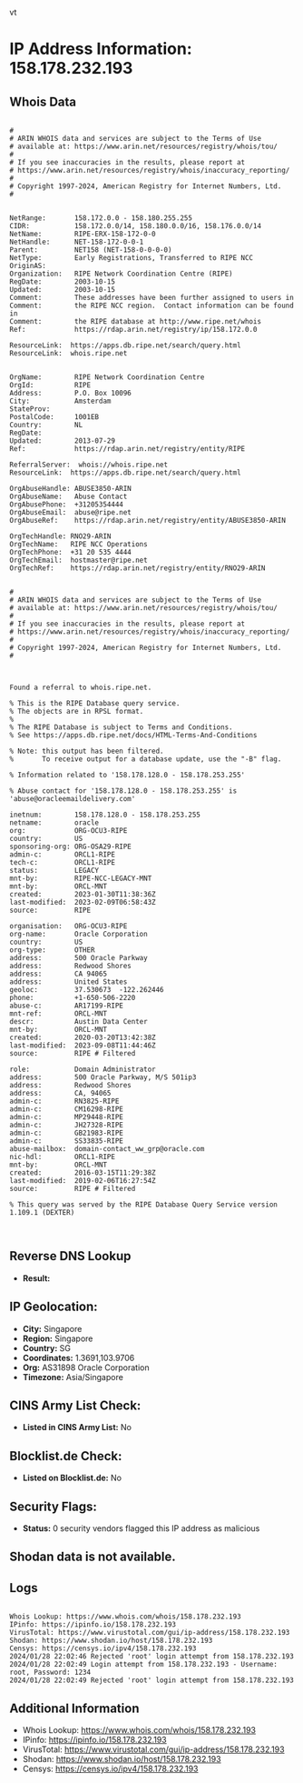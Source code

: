 vt
# IP Address Information: 158.178.232.193

## Whois Data
```

#
# ARIN WHOIS data and services are subject to the Terms of Use
# available at: https://www.arin.net/resources/registry/whois/tou/
#
# If you see inaccuracies in the results, please report at
# https://www.arin.net/resources/registry/whois/inaccuracy_reporting/
#
# Copyright 1997-2024, American Registry for Internet Numbers, Ltd.
#


NetRange:       158.172.0.0 - 158.180.255.255
CIDR:           158.172.0.0/14, 158.180.0.0/16, 158.176.0.0/14
NetName:        RIPE-ERX-158-172-0-0
NetHandle:      NET-158-172-0-0-1
Parent:         NET158 (NET-158-0-0-0-0)
NetType:        Early Registrations, Transferred to RIPE NCC
OriginAS:       
Organization:   RIPE Network Coordination Centre (RIPE)
RegDate:        2003-10-15
Updated:        2003-10-15
Comment:        These addresses have been further assigned to users in
Comment:        the RIPE NCC region.  Contact information can be found in
Comment:        the RIPE database at http://www.ripe.net/whois
Ref:            https://rdap.arin.net/registry/ip/158.172.0.0

ResourceLink:  https://apps.db.ripe.net/search/query.html
ResourceLink:  whois.ripe.net


OrgName:        RIPE Network Coordination Centre
OrgId:          RIPE
Address:        P.O. Box 10096
City:           Amsterdam
StateProv:      
PostalCode:     1001EB
Country:        NL
RegDate:        
Updated:        2013-07-29
Ref:            https://rdap.arin.net/registry/entity/RIPE

ReferralServer:  whois://whois.ripe.net
ResourceLink:  https://apps.db.ripe.net/search/query.html

OrgAbuseHandle: ABUSE3850-ARIN
OrgAbuseName:   Abuse Contact
OrgAbusePhone:  +31205354444 
OrgAbuseEmail:  abuse@ripe.net
OrgAbuseRef:    https://rdap.arin.net/registry/entity/ABUSE3850-ARIN

OrgTechHandle: RNO29-ARIN
OrgTechName:   RIPE NCC Operations
OrgTechPhone:  +31 20 535 4444 
OrgTechEmail:  hostmaster@ripe.net
OrgTechRef:    https://rdap.arin.net/registry/entity/RNO29-ARIN


#
# ARIN WHOIS data and services are subject to the Terms of Use
# available at: https://www.arin.net/resources/registry/whois/tou/
#
# If you see inaccuracies in the results, please report at
# https://www.arin.net/resources/registry/whois/inaccuracy_reporting/
#
# Copyright 1997-2024, American Registry for Internet Numbers, Ltd.
#



Found a referral to whois.ripe.net.

% This is the RIPE Database query service.
% The objects are in RPSL format.
%
% The RIPE Database is subject to Terms and Conditions.
% See https://apps.db.ripe.net/docs/HTML-Terms-And-Conditions

% Note: this output has been filtered.
%       To receive output for a database update, use the "-B" flag.

% Information related to '158.178.128.0 - 158.178.253.255'

% Abuse contact for '158.178.128.0 - 158.178.253.255' is 'abuse@oracleemaildelivery.com'

inetnum:        158.178.128.0 - 158.178.253.255
netname:        oracle
org:            ORG-OCU3-RIPE
country:        US
sponsoring-org: ORG-OSA29-RIPE
admin-c:        ORCL1-RIPE
tech-c:         ORCL1-RIPE
status:         LEGACY
mnt-by:         RIPE-NCC-LEGACY-MNT
mnt-by:         ORCL-MNT
created:        2023-01-30T11:38:36Z
last-modified:  2023-02-09T06:58:43Z
source:         RIPE

organisation:   ORG-OCU3-RIPE
org-name:       Oracle Corporation
country:        US
org-type:       OTHER
address:        500 Oracle Parkway
address:        Redwood Shores
address:        CA 94065
address:        United States
geoloc:         37.530673  -122.262446
phone:          +1-650-506-2220
abuse-c:        AR17199-RIPE
mnt-ref:        ORCL-MNT
descr:          Austin Data Center
mnt-by:         ORCL-MNT
created:        2020-03-20T13:42:38Z
last-modified:  2023-09-08T11:44:46Z
source:         RIPE # Filtered

role:           Domain Administrator
address:        500 Oracle Parkway, M/S 501ip3
address:        Redwood Shores
address:        CA, 94065
admin-c:        RN3825-RIPE
admin-c:        CM16298-RIPE
admin-c:        MP29448-RIPE
admin-c:        JH27328-RIPE
admin-c:        GB21983-RIPE
admin-c:        SS33835-RIPE
abuse-mailbox:  domain-contact_ww_grp@oracle.com
nic-hdl:        ORCL1-RIPE
mnt-by:         ORCL-MNT
created:        2016-03-15T11:29:38Z
last-modified:  2019-02-06T16:27:54Z
source:         RIPE # Filtered

% This query was served by the RIPE Database Query Service version 1.109.1 (DEXTER)



```
## Reverse DNS Lookup
- **Result:** 

## IP Geolocation:
- **City:** Singapore
- **Region:** Singapore
- **Country:** SG
- **Coordinates:** 1.3691,103.9706
- **Org:** AS31898 Oracle Corporation
- **Timezone:** Asia/Singapore

## CINS Army List Check:
- **Listed in CINS Army List:** 
No

## Blocklist.de Check:
- **Listed on Blocklist.de:** 
No

## Security Flags:
- **Status:** 0 security vendors flagged this IP address as malicious

## Shodan data is not available.

## Logs
```

Whois Lookup: https://www.whois.com/whois/158.178.232.193
IPinfo: https://ipinfo.io/158.178.232.193
VirusTotal: https://www.virustotal.com/gui/ip-address/158.178.232.193
Shodan: https://www.shodan.io/host/158.178.232.193
Censys: https://censys.io/ipv4/158.178.232.193
2024/01/28 22:02:46 Rejected 'root' login attempt from 158.178.232.193
2024/01/28 22:02:49 Login attempt from 158.178.232.193 - Username: root, Password: 1234
2024/01/28 22:02:49 Rejected 'root' login attempt from 158.178.232.193

```
## Additional Information
- Whois Lookup: https://www.whois.com/whois/158.178.232.193
- IPinfo: https://ipinfo.io/158.178.232.193
- VirusTotal: https://www.virustotal.com/gui/ip-address/158.178.232.193
- Shodan: https://www.shodan.io/host/158.178.232.193
- Censys: https://censys.io/ipv4/158.178.232.193

